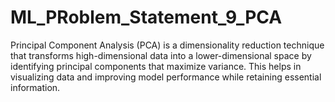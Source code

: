 # ML_PRoblem_Statement_9_PCA
Principal Component Analysis (PCA) is a dimensionality reduction technique that transforms high-dimensional data into a lower-dimensional space by identifying principal components that maximize variance. This helps in visualizing data and improving model performance while retaining essential information.
